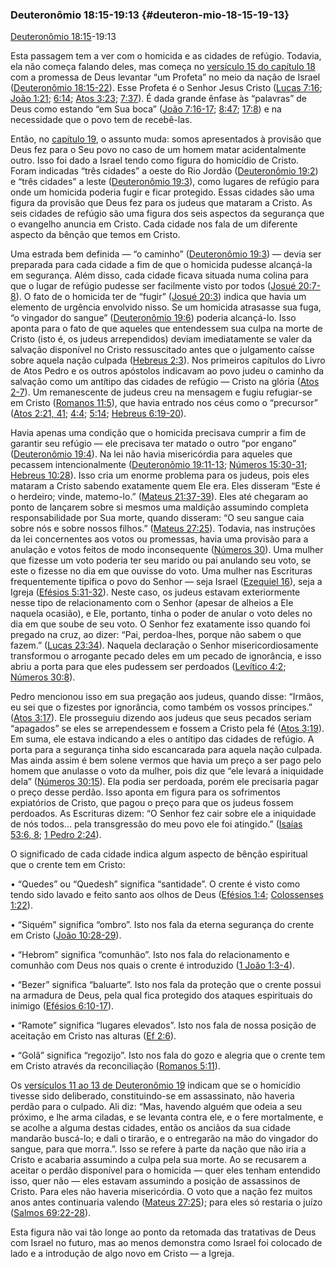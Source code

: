 ### Deuteronômio 18:15-19:13 {#deuteron-mio-18-15-19-13}

[Deuteronômio 18:15](http://bibliaonline.com.br/acf/dt/18/15+)-19:13

Esta passagem tem a ver com o homicida e as cidades de refúgio. Todavia, ela não começa falando deles, mas começa no [versículo 15 do capítulo 18](http://bibliaonline.com.br/acf/dt/18/15) com a promessa de Deus levantar “um Profeta” no meio da nação de Israel ([Deuteronômio 18:15-22](http://bibliaonline.com.br/acf/dt/18/15-22)). Esse Profeta é o Senhor Jesus Cristo ([Lucas 7:16](http://bibliaonline.com.br/acf/lc/7/16); [João 1:21](http://bibliaonline.com.br/acf/jo/1/21); [6:14](http://bibliaonline.com.br/acf/jo/6/14); [Atos 3:23](http://bibliaonline.com.br/acf/atos/3/23); [7:37](http://bibliaonline.com.br/acf/atos/7/37)). É dada grande ênfase às “palavras” de Deus como estando “em Sua boca” ([João 7:16-17](http://bibliaonline.com.br/acf/jo/7/16-17); [8:47](http://bibliaonline.com.br/acf/jo/8/47); [17:8](http://bibliaonline.com.br/acf/jo/17/8)) e na necessidade que o povo tem de recebê-las.

Então, no [capítulo 19](http://bibliaonline.com.br/acf/dt/19), o assunto muda: somos apresentados à provisão que Deus fez para o Seu povo no caso de um homem matar acidentalmente outro. Isso foi dado a Israel tendo como figura do homicídio de Cristo. Foram indicadas “três cidades” a oeste do Rio Jordão ([Deuteronômio 19:2](http://bibliaonline.com.br/acf/dt/19/2)) e “três cidades” a leste ([Deuteronômio 19:3](http://bibliaonline.com.br/acf/dt/19/3)), como lugares de refúgio para onde um homicida poderia fugir e ficar protegido. Essas cidades são uma figura da provisão que Deus fez para os judeus que mataram a Cristo. As seis cidades de refúgio são uma figura dos seis aspectos da segurança que o evangelho anuncia em Cristo. Cada cidade nos fala de um diferente aspecto da bênção que temos em Cristo.

Uma estrada bem definida — “o caminho” ([Deuteronômio 19:3](http://bibliaonline.com.br/acf/dt/19/3)) — devia ser preparada para cada cidade a fim de que o homicida pudesse alcançá-la em segurança. Além disso, cada cidade ficava situada numa colina para que o lugar de refúgio pudesse ser facilmente visto por todos ([Josué 20:7-8](http://bibliaonline.com.br/acf/js/20/7-8)). O fato de o homicida ter de “fugir” ([Josué 20:3](http://bibliaonline.com.br/acf/js/20/3)) indica que havia um elemento de urgência envolvido nisso. Se um homicida atrasasse sua fuga, “o vingador do sangue” ([Deuteronômio 19:6](http://bibliaonline.com.br/acf/dt/19/6)) poderia alcançá-lo. Isso aponta para o fato de que aqueles que entendessem sua culpa na morte de Cristo (isto é, os judeus arrependidos) deviam imediatamente se valer da salvação disponível no Cristo ressuscitado antes que o julgamento caísse sobre aquela nação culpada ([Hebreus 2:3](http://bibliaonline.com.br/acf/hb/2/3)). Nos primeiros capítulos do Livro de Atos Pedro e os outros apóstolos indicavam ao povo judeu o caminho da salvação como um antítipo das cidades de refúgio — Cristo na glória ([Atos 2-7](http://bibliaonline.com.br/acf/atos/2/-7)). Um remanescente de judeus creu na mensagem e fugiu refugiar-se em Cristo ([Romanos 11:5](http://bibliaonline.com.br/acf/rm/11/5)), que havia entrado nos céus como o “precursor” ([Atos 2:21, 41](http://bibliaonline.com.br/acf/atos/2/21,41); [4:4](http://bibliaonline.com.br/acf/atos/4/4); [5:14](http://bibliaonline.com.br/acf/atos/5/14); [Hebreus 6:19-20](http://bibliaonline.com.br/acf/hb/6/19-20)).

Havia apenas uma condição que o homicida precisava cumprir a fim de garantir seu refúgio — ele precisava ter matado o outro “por engano” ([Deuteronômio 19:4](http://bibliaonline.com.br/acf/dt/19/4)). Na lei não havia misericórdia para aqueles que pecassem intencionalmente ([Deuteronômio 19:11-13](http://bibliaonline.com.br/acf/dt/19/11-13); [Números 15:30-31](http://bibliaonline.com.br/acf/nm/15/30-31); [Hebreus 10:28](http://bibliaonline.com.br/acf/hb/10/28)). Isso cria um enorme problema para os judeus, pois eles mataram a Cristo sabendo exatamente quem Ele era. Eles disseram “Este é o herdeiro; vinde, matemo-lo.” ([Mateus 21:37-39](http://bibliaonline.com.br/acf/mt/21/37-39)). Eles até chegaram ao ponto de lançarem sobre si mesmos uma maldição assumindo completa responsabilidade por Sua morte, quando disseram: “O seu sangue caia sobre nós e sobre nossos filhos.” ([Mateus 27:25](http://bibliaonline.com.br/acf/mt/27/25)). Todavia, nas instruções da lei concernentes aos votos ou promessas, havia uma provisão para a anulação e votos feitos de modo inconsequente ([Números 30](http://bibliaonline.com.br/acf/nm/30)). Uma mulher que fizesse um voto poderia ter seu marido ou pai anulando seu voto, se este o fizesse no dia em que ouvisse do voto. Uma mulher nas Escrituras frequentemente tipifica o povo do Senhor — seja Israel ([Ezequiel 16](http://bibliaonline.com.br/acf/ez/16)), seja a Igreja ([Efésios 5:31-32](http://bibliaonline.com.br/acf/ef/5/31-32)). Neste caso, os judeus estavam exteriormente nesse tipo de relacionamento com o Senhor (apesar de alheios a Ele naquela ocasião), e Ele, portanto, tinha o poder de anular o voto deles no dia em que soube de seu voto. O Senhor fez exatamente isso quando foi pregado na cruz, ao dizer: “Pai, perdoa-lhes, porque não sabem o que fazem.” ([Lucas 23:34](http://bibliaonline.com.br/acf/lc/23/34)). Naquela declaração o Senhor misericordiosamente transformou o arrogante pecado deles em um pecado de ignorância, e isso abriu a porta para que eles pudessem ser perdoados ([Levítico 4:2](http://bibliaonline.com.br/acf/lv/4/2); [Números 30:8](http://bibliaonline.com.br/acf/nm/30/8)).

Pedro mencionou isso em sua pregação aos judeus, quando disse: “Irmãos, eu sei que o fizestes por ignorância, como também os vossos príncipes.” ([Atos 3:17](http://bibliaonline.com.br/acf/atos/3/17)). Ele prosseguiu dizendo aos judeus que seus pecados seriam “apagados” se eles se arrependessem e fossem a Cristo pela fé ([Atos 3:19](http://bibliaonline.com.br/acf/atos/3/19)). Em suma, ele estava indicando a eles o antítipo das cidades de refúgio. A porta para a segurança tinha sido escancarada para aquela nação culpada. Mas ainda assim é bem solene vermos que havia um preço a ser pago pelo homem que anulasse o voto da mulher, pois diz que “ele levará a iniquidade dela” ([Números 30:15](http://bibliaonline.com.br/acf/nm/30/15)). Ela podia ser perdoada, porém ele precisaria pagar o preço desse perdão. Isso aponta em figura para os sofrimentos expiatórios de Cristo, que pagou o preço para que os judeus fossem perdoados. As Escrituras dizem: “O Senhor fez cair sobre ele a iniquidade de nós todos... pela transgressão do meu povo ele foi atingido.” ([Isaías 53:6, 8](http://bibliaonline.com.br/acf/is/53/6,8); [1 Pedro 2:24](http://bibliaonline.com.br/acf/1pe/2/24)).

O significado de cada cidade indica algum aspecto de bênção espiritual que o crente tem em Cristo:

• “Quedes” ou “Quedesh” significa “santidade”. O crente é visto como tendo sido lavado e feito santo aos olhos de Deus ([Efésios 1:4](http://bibliaonline.com.br/acf/ef/1/4); [Colossenses 1:22](http://bibliaonline.com.br/acf/cl/1/22)).

• “Siquém” significa “ombro”. Isto nos fala da eterna segurança do crente em Cristo ([João 10:28-29](http://bibliaonline.com.br/acf/jo/10/28-29)).

• “Hebrom” significa “comunhão”. Isto nos fala do relacionamento e comunhão com Deus nos quais o crente é introduzido ([1 João 1:3-4](http://bibliaonline.com.br/acf/1jo/1/3-4)).

• “Bezer” significa “baluarte”. Isto nos fala da proteção que o crente possui na armadura de Deus, pela qual fica protegido dos ataques espirituais do inimigo ([Efésios 6:10-17](http://bibliaonline.com.br/acf/ef/6/10-17)).

• “Ramote” significa “lugares elevados”. Isto nos fala de nossa posição de aceitação em Cristo nas alturas ([Ef 2:6](http://bibliaonline.com.br/acf/ef/2/6)).

• “Golã” significa “regozijo”. Isto nos fala do gozo e alegria que o crente tem em Cristo através da reconciliação ([Romanos 5:11](http://bibliaonline.com.br/acf/rm/5/11)).

Os [versículos 11 ao 13 de Deuteronômio 19](http://bibliaonline.com.br/acf/dt/19/11-13) indicam que se o homicídio tivesse sido deliberado, constituindo-se em assassinato, não haveria perdão para o culpado. Ali diz: “Mas, havendo alguém que odeia a seu próximo, e lhe arma ciladas, e se levanta contra ele, e o fere mortalmente, e se acolhe a alguma destas cidades, então os anciãos da sua cidade mandarão buscá-lo; e dali o tirarão, e o entregarão na mão do vingador do sangue, para que morra.”. Isso se refere à parte da nação que não iria a Cristo e acabaria assumindo a culpa pela sua morte. Ao se recusarem a aceitar o perdão disponível para o homicida — quer eles tenham entendido isso, quer não — eles estavam assumindo a posição de assassinos de Cristo. Para eles não haveria misericórdia. O voto que a nação fez muitos anos antes continuaria valendo ([Mateus 27:25](http://bibliaonline.com.br/acf/mt/27/25)); para eles só restaria o juízo ([Salmos 69:22-28](http://bibliaonline.com.br/acf/sl/69/22-28)).

Esta figura não vai tão longe ao ponto da retomada das tratativas de Deus com Israel no futuro, mas ao menos demonstra como Israel foi colocado de lado e a introdução de algo novo em Cristo — a Igreja.